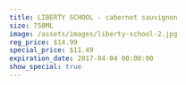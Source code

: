 ```yaml
---
title: LIBERTY SCHOOL - cabernet sauvignon
size: 750ML
image: /assets/images/liberty-school-2.jpg
reg_price: $14.99
special_price: $11.49
expiration_date: 2017-04-04 00:00:00
show_special: true
---
```



